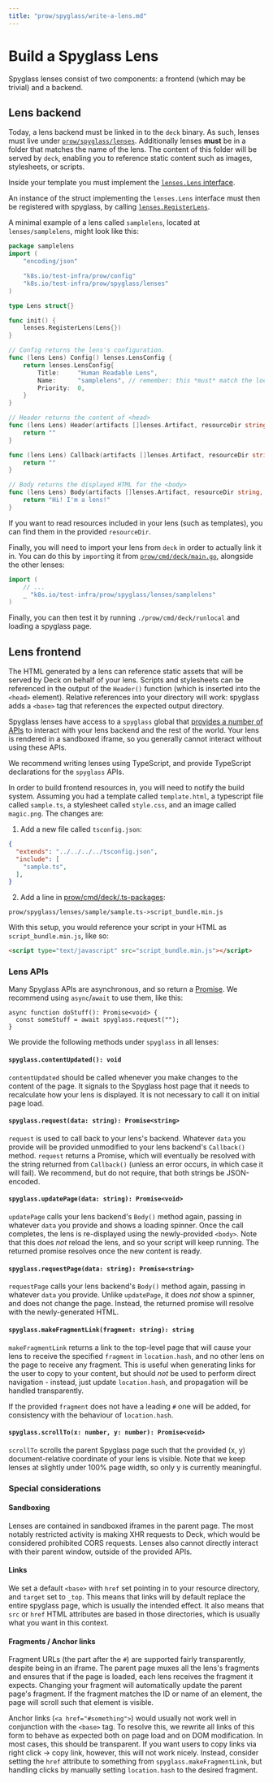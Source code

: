 ```yaml
---
title: "prow/spyglass/write-a-lens.md"
---
```


# Build a Spyglass Lens

Spyglass lenses consist of two components: a frontend (which may be trivial) and a backend. 

## Lens backend

Today, a lens backend must be linked in to the `deck` binary. As such, lenses must live under
[`prow/spyglass/lenses`](./lenses). Additionally lenses **must** be in a folder that matches the
name of the lens. The content of this folder will be served by `deck`, enabling you to reference
static content such as images, stylesheets, or scripts.

Inside your template you must implement the [`lenses.Lens` interface](https://godoc.org/k8s.io/test-infra/prow/spyglass/lenses#Lens).

An instance of the struct implementing the `lenses.Lens` interface must then be registered with
spyglass, by calling [`lenses.RegisterLens`](https://godoc.org/k8s.io/test-infra/prow/spyglass/lenses#RegisterLens).

A minimal example of a lens  called `samplelens`, located at `lenses/samplelens`, might look like this:
 

```go
package samplelens
import (
	"encoding/json"

	"k8s.io/test-infra/prow/config"
	"k8s.io/test-infra/prow/spyglass/lenses"
)

type Lens struct{}

func init() {
	lenses.RegisterLens(Lens{})
}

// Config returns the lens's configuration.
func (lens Lens) Config() lenses.LensConfig {
	return lenses.LensConfig{
		Title:     "Human Readable Lens",
		Name:      "samplelens", // remember: this *must* match the location of the lens (and thus package name)
		Priority:  0,
	}
}

// Header returns the content of <head>
func (lens Lens) Header(artifacts []lenses.Artifact, resourceDir string, config json.RawMessage, spyglassConfig config.Spyglass) string {
	return ""
}

func (lens Lens) Callback(artifacts []lenses.Artifact, resourceDir string, data string, config json.RawMessage, spyglassConfig config.Spyglass) string {
	return ""
}

// Body returns the displayed HTML for the <body>
func (lens Lens) Body(artifacts []lenses.Artifact, resourceDir string, data string, config json.RawMessage, spyglassConfig config.Spyglass) string {
	return "Hi! I'm a lens!"
}
```

If you want to read resources included in your lens (such as templates), you can find them in the
provided `resourceDir`.

Finally, you will need to import your lens from `deck` in order to actually link it in. You can do
this by `import`ing it from [`prow/cmd/deck/main.go`](../cmd/deck/main.go), alongside the other lenses:

```go
import (
	// ...
	_ "k8s.io/test-infra/prow/spyglass/lenses/samplelens"
)
```

Finally, you can then test it by running `./prow/cmd/deck/runlocal` and loading a spyglass page.

## Lens frontend

The HTML generated by a lens can reference static assets that will be served by Deck on behalf of
your lens. Scripts and stylesheets can be referenced in the output of the `Header()` function (which
is inserted into the `<head>` element). Relative references into your directory will work: spyglass
adds a `<base>` tag that references the expected output directory.

Spyglass lenses have access to a `spyglass` global that [provides a number of APIs](#lens-apis) to interact with
your lens backend and the rest of the world. Your lens is rendered in a sandboxed iframe, so you
generally cannot interact without using these APIs.

We recommend writing lenses using TypeScript, and provide TypeScript declarations for the `spyglass`
APIs. 

In order to build frontend resources in, you will need to notify the build system. Assuming you had
a template called `template.html`, a typescript file called `sample.ts`, a stylesheet called
`style.css`, and an image called `magic.png`. The changes are:

1. Add a new file called `tsconfig.json`:

```json
{
  "extends": "../../../../tsconfig.json",
  "include": [
    "sample.ts",
  ],
}
```

2. Add a line in [prow/cmd/deck/.ts-packages](/prow/cmd/deck/.ts-packages):

```
prow/spyglass/lenses/sample/sample.ts->script_bundle.min.js
```

With this setup, you would reference your script in your HTML as `script_bundle.min.js`, like so:

```html
<script type="text/javascript" src="script_bundle.min.js"></script>
```

### Lens APIs

Many Spyglass APIs are asynchronous, and so return a
[Promise](https://developer.mozilla.org/en-US/docs/Web/JavaScript/Guide/Using_promises). We
recommend using `async`/`await` to use them, like this:

```
async function doStuff(): Promise<void> {
  const someStuff = await spyglass.request("");
}
```

We provide the following methods under `spyglass` in all lenses:

#### `spyglass.contentUpdated(): void`

`contentUpdated` should be called whenever you make changes to the content of the page. It signals
to the Spyglass host page that it needs to recalculate how your lens is displayed. It is not
necessary to call it on initial page load.

#### `spyglass.request(data: string): Promise<string>`

`request` is used to call back to your lens's backend. Whatever `data` you provide will be provided
unmodified to your lens backend's `Callback()` method. `request` returns a Promise, which will
eventually be resolved with the string returned from `Callback()` (unless an error occurs, in which
case it will fail). We recommend, but do not require, that both strings be JSON-encoded.

#### `spyglass.updatePage(data: string): Promise<void>`

`updatePage` calls your lens backend's `Body()` method again, passing in whatever `data` you
provide and shows a loading spinner. Once the call completes, the lens is re-displayed using the
newly-provided `<body>`. Note that this does _not_ reload the lens, and so your script will keep
running. The returned promise resolves once the new content is ready.

#### `spyglass.requestPage(data: string): Promise<string>`

`requestPage` calls your lens backend's `Body()` method again, passing in whatever `data` you
provide. Unlike `updatePage`, it does _not_ show a spinner, and does not change the page. Instead,
the returned promise will resolve with the newly-generated HTML.

#### `spyglass.makeFragmentLink(fragment: string): string`

`makeFragmentLink` returns a link to the top-level page that will cause your lens to receive the
specified `fragment` in `location.hash`, and no other lens on the page to receive any fragment.
This is useful when generating links for the user to copy to your content, but should _not_ be used
to perform direct navigation - instead, just update `location.hash`, and propagation will be
handled transparently.

If the provided `fragment` does not have a leading `#` one will be added, for consistency with the
behaviour of `location.hash`.

#### `spyglass.scrollTo(x: number, y: number): Promise<void>`

`scrollTo` scrolls the parent Spyglass page such that the provided (x, y) document-relative
coordinate of your lens is visible. Note that we keep lenses at slightly under 100% page width, so
only y is currently meaningful.

### Special considerations

#### Sandboxing

Lenses are contained in sandboxed iframes in the parent page. The most notably restricted activity
is making XHR requests to Deck, which would be considered prohibited CORS requests. Lenses also
cannot directly interact with their parent window, outside of the provided APIs.

#### Links

We set a default `<base>` with `href` set pointing in to your resource directory, and `target` set
to `_top`. This means that links will by default replace the entire spyglass page, which is usually
the intended effect. It also means that `src` or `href` HTML attributes are based in those
directories, which is usually what you want in this context.

#### Fragments / Anchor links

Fragment URLs (the part after the `#`) are supported fairly transparently, despite being in an iframe.
The parent page muxes all the lens's fragments and ensures that if the page is loaded, each lens
receives the fragment it expects. Changing your fragment will automatically update the parent page's
fragment. If the fragment matches the ID or name of an element, the page will scroll such that
element is visible.  

Anchor links (`<a href="#something">`) would usually not work well in conjunction with the `<base>`
tag. To resolve this, we rewrite all links of this form to behave as expected both on page load and
on DOM modification. In most cases, this should be transparent. If you want users to copy links via
right click -> copy link, however, this will not work nicely. Instead, consider setting the `href`
attribute to something from `spyglass.makeFragmentLink`, but handling clicks by manually setting
`location.hash` to the desired fragment.
